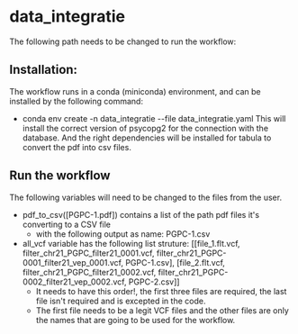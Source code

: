 # data_integratie
The following path needs to be changed to run the workflow:

## Installation:
The workflow runs in a conda (miniconda) environment, and can be installed by the following command:
- conda env create -n data_integratie --file data_integratie.yaml
This will install the correct version of psycopg2 for the connection with the database. And the right dependencies will be installed for tabula to convert the pdf into csv files.

## Run the workflow
The following variables will need to be changed to the files from the user.
- pdf_to_csv([PGPC-1.pdf]) contains a list of the path pdf files it's converting to a CSV file
    - with the following output as name: PGPC-1.csv
- all_vcf variable has the following list struture:
[[file_1.flt.vcf, filter_chr21_PGPC_filter21_0001.vcf, filter_chr21_PGPC-0001_filter21_vep_0001.vcf, PGPC-1.csv], [file_2.flt.vcf, filter_chr21_PGPC_filter21_0002.vcf, filter_chr21_PGPC-0002_filter21_vep_0002.vcf, PGPC-2.csv]]
    - It needs to have this order!, the first three files are required, the last file isn't required and is excepted in the code.
    - The first file needs to be a legit VCF files and the other files are only the names that are going to be used for the workflow.

